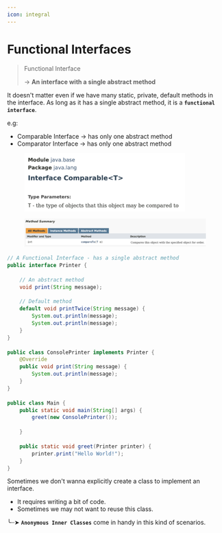 ```yaml
---
icon: integral
---
```


# Functional Interfaces



> Functional Interface
>
> -> **An interface with a single abstract method**

It doesn't matter even if we have many static, private, default methods in the interface. As long as it has a single abstract method, it is a **`functional interface`**.

e.g:&#x20;

* Comparable Interface -> has only one abstract method
* Comparator Interface -> has only one abstract method

<div align="left"><figure><img src="../../.gitbook/assets/java-ad-lambdas-1-functional-interface-1.png" alt="" width="375"><figcaption></figcaption></figure></div>

<figure><img src="../../.gitbook/assets/java-ad-lambdas-1-functional-interface-2.png" alt=""><figcaption></figcaption></figure>

```java
// A Functional Interface - has a single abstract method
public interface Printer {

    // An abstract method
    void print(String message);

    // Default method
    default void printTwice(String message) {
        System.out.println(message);
        System.out.println(message);
    }
}

public class ConsolePrinter implements Printer {
    @Override
    public void print(String message) {
        System.out.println(message);
    }
}

public class Main {
    public static void main(String[] args) {
        greet(new ConsolePrinter());

    }

    public static void greet(Printer printer) {
        printer.print("Hello World!");
    }
}
```

Sometimes we don't wanna explicitly create a class to implement an interface.&#x20;

* It requires writing a bit of code.&#x20;
* Sometimes we may not want to reuse this class.

╰┈➤ **`Anonymous Inner Classes`** come in handy in this kind of scenarios.
